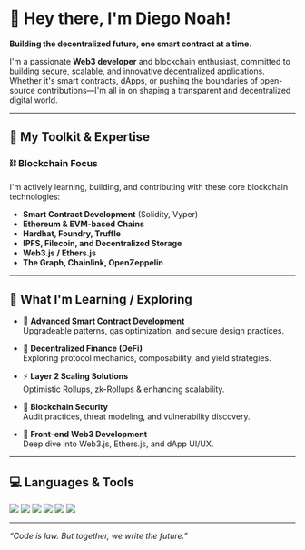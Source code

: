 # 👋 Hey there, I'm Diego Noah!

**Building the decentralized future, one smart contract at a time.**

I'm a passionate **Web3 developer** and blockchain enthusiast, committed to building secure, scalable, and innovative decentralized applications. Whether it's smart contracts, dApps, or pushing the boundaries of open-source contributions—I'm all in on shaping a transparent and decentralized digital world.

---

## 🚀 My Toolkit & Expertise

### ⛓️ Blockchain Focus

I'm actively learning, building, and contributing with these core blockchain technologies:

- **Smart Contract Development** (Solidity, Vyper)
- **Ethereum & EVM-based Chains**
- **Hardhat, Foundry, Truffle**
- **IPFS, Filecoin, and Decentralized Storage**
- **Web3.js / Ethers.js**
- **The Graph, Chainlink, OpenZeppelin**

---

## 🌱 What I'm Learning / Exploring

- 🔁 **Advanced Smart Contract Development**  
  Upgradeable patterns, gas optimization, and secure design practices.

- 💸 **Decentralized Finance (DeFi)**  
  Exploring protocol mechanics, composability, and yield strategies.

- ⚡ **Layer 2 Scaling Solutions**  
  Optimistic Rollups, zk-Rollups & enhancing scalability.

- 🔐 **Blockchain Security**  
  Audit practices, threat modeling, and vulnerability discovery.

- 🧠 **Front-end Web3 Development**  
  Deep dive into Web3.js, Ethers.js, and dApp UI/UX.

---

## 💻 Languages & Tools

<p align="left">
  <img src="https://img.shields.io/badge/-Python-3776AB?style=for-the-badge&logo=python&logoColor=white" />
  <img src="https://img.shields.io/badge/-TypeScript-3178C6?style=for-the-badge&logo=typescript&logoColor=white" />
  <img src="https://img.shields.io/badge/-JavaScript-F7DF1E?style=for-the-badge&logo=javascript&logoColor=black" />
  <img src="https://img.shields.io/badge/-Go-00ADD8?style=for-the-badge&logo=go&logoColor=white" />
  <img src="https://img.shields.io/badge/-Java-007396?style=for-the-badge&logo=java&logoColor=white" />
  <img src="https://img.shields.io/badge/-C-00599C?style=for-the-badge&logo=c&logoColor=white" />
</p>

---

_“Code is law. But together, we write the future.”_
